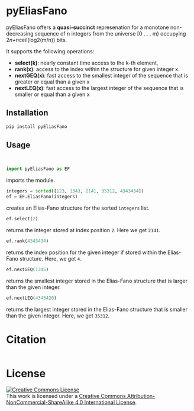 # pyEliasFano
pyEliasFano offers a **quasi-succinct** represenation for a monotone non-decreasing sequence of n integers from 
the universe [0 . . . m) occupying 2*n+n*ceil(log2(m/n)) bits.

It supports the following operations:
- **select(k)**: nearly constant time access to the k-th element,
- **rank(x)**: access to the index within the structure for given integer x.
- **nextGEQ(x)**: fast access to the smallest integer of the sequence that is greater or equal than a given x
- **nextLEQ(x)**: fast access to the largest integer of the sequence that is smaller or equal than a given x

## Installation
```bash
pip install pyEliasFano
```

## Usage
```python


import pyEliasFano as EF
```
imports the module.

```python
integers = sorted([123, 1343, 2141, 35312, 4343434])
ef = EF.EliasFano(integers)
```
creates an Elias-Fano structure for the sorted ``integers`` list.
```python
ef.select(2)
```
returns the integer stored at index position ``2``.
Here we get ``2141``.    
```python
ef.rank(4343434)
```
returns the index position for the given integer if stored within the Elias-Fano structure. 
Here, we get ``4``.
```python
ef.nextGEQ(1345)
```
returns the smallest integer stored in the Elias-Fano structure that is larger than the given integer. 

```python
ef.nextLEQ(4343420)
```
returns the largest integer stored in the Elias-Fano structure that is smaller than the given integer.
Here, we get ``35312``. 

# Citation
```bibtex

```


# License
<a rel="license" href="http://creativecommons.org/licenses/by-nc-sa/4.0/"><img alt="Creative Commons License" style="border-width:0" src="https://i.creativecommons.org/l/by-nc-sa/4.0/80x15.png" /></a><br />This work is licensed under a <a rel="license" href="http://creativecommons.org/licenses/by-nc-sa/4.0/">Creative Commons Attribution-NonCommercial-ShareAlike 4.0 International License</a>.